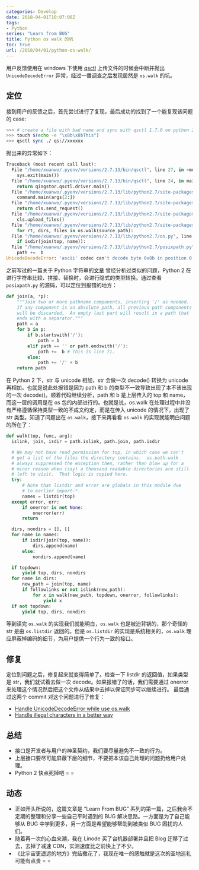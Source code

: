 ```yaml
---
categories: Develop
date: 2018-04-01T10:07:00Z
tags:
- Python
series: "Learn from BUG"
title: Python os walk 的坑
toc: true
url: /2018/04/01/python-os-walk/
---
```


用户反馈使用在 windows 下使用 [qsctl](https://github.com/yunify/qsctl) 上传文件的时候会中断并抛出 `UnicodeDecodeError` 异常，经过一番调查之后发现居然是 `os.walk` 的坑。

<!--more-->

## 定位

接到用户的反馈之后，首先尝试进行了复现，最后成功的找到了一个能复现该问题的 case:

```bash
>>> # create a file with bad name and sync with qsctl 1.7.0 on python 2.7.13:
>>> touch $(echo -e "\x8b\x8bThis")
>>> qsctl sync ./ qs://xxxxxx
```

抛出来的异常如下：

```python
Traceback (most recent call last):
  File "/home/xuanwo/.pyenv/versions/2.7.13/bin/qsctl", line 27, in <module>
    sys.exit(main())
  File "/home/xuanwo/.pyenv/versions/2.7.13/bin/qsctl", line 24, in main
    return qingstor.qsctl.driver.main()
  File "/home/xuanwo/.pyenv/versions/2.7.13/lib/python2.7/site-packages/qingstor/qsctl/driver.py", line 100, in main
    command.main(args[2:])
  File "/home/xuanwo/.pyenv/versions/2.7.13/lib/python2.7/site-packages/qingstor/qsctl/commands/base.py", line 276, in main
    return cls.send_request()
  File "/home/xuanwo/.pyenv/versions/2.7.13/lib/python2.7/site-packages/qingstor/qsctl/commands/transfer.py", line 546, in send_request
    cls.upload_files()
  File "/home/xuanwo/.pyenv/versions/2.7.13/lib/python2.7/site-packages/qingstor/qsctl/commands/transfer.py", line 165, in upload_files
    for rt, dirs, files in os.walk(source_path):
  File "/home/xuanwo/.pyenv/versions/2.7.13/lib/python2.7/os.py", line 286, in walk
    if isdir(join(top, name)):
  File "/home/xuanwo/.pyenv/versions/2.7.13/lib/python2.7/posixpath.py", line 71, in join
    path +=  b
UnicodeDecodeError: 'ascii' codec can't decode byte 0x8b in position 0: ordinal not in range(128)
```

之前写过的一篇关于 Python 字符串的[文章](https://xuanwo.org/2017/01/22/encoding-in-python/) 曾经分析过类似的问题，Python 2 在进行字符串比较、拼接、替换时，会进行隐式的类型转换。通过查看 `posixpath.py` 的源码，可以定位到报错的地方：

```python
def join(a, *p):
    """Join two or more pathname components, inserting '/' as needed.
    If any component is an absolute path, all previous path components
    will be discarded.  An empty last part will result in a path that
    ends with a separator."""
    path = a
    for b in p:
        if b.startswith('/'):
            path = b
        elif path == '' or path.endswith('/'):
            path +=  b # This is line 71.
        else:
            path += '/' + b
    return path
```

在 Python 2 下，str 与 unicode 相加，str 会做一次 decode() 转换为 unicode 再相加。也就是说此处报错是因为 path 和 b 的类型不一致导致出现了本不该出现的一次 decode()。顺着代码继续分析，path 和 b 是上层传入的 top 和 name，而这一层的调用是在 os 包的内部进行的。也就是说，os.walk 在处理过程中并没有严格遵循保持类型一致的不成文约定，而是在传入 unicode 的情况下，出现了 str 类型。知道了问题出在 `os.walk`，接下来再看看 `os.walk` 的实现就能明白问题的所在了：

```python
def walk(top, func, arg):
  islink, join, isdir = path.islink, path.join, path.isdir

  # We may not have read permission for top, in which case we can't
  # get a list of the files the directory contains.  os.path.walk
  # always suppressed the exception then, rather than blow up for a
  # minor reason when (say) a thousand readable directories are still
  # left to visit.  That logic is copied here.
  try:
      # Note that listdir and error are globals in this module due
      # to earlier import-*.
      names = listdir(top)
  except error, err:
      if onerror is not None:
          onerror(err)
      return

  dirs, nondirs = [], []
  for name in names:
      if isdir(join(top, name)):
          dirs.append(name)
      else:
          nondirs.append(name)

  if topdown:
      yield top, dirs, nondirs
  for name in dirs:
      new_path = join(top, name)
      if followlinks or not islink(new_path):
          for x in walk(new_path, topdown, onerror, followlinks):
              yield x
  if not topdown:
      yield top, dirs, nondirs
```

等到读完 `os.walk` 的实现我们就能明白，`os.walk` 也是被迫背锅的，那个奇怪的 str 是由 `os.listdir` 返回的。但是 `os.listdir` 的实现是系统相关的，`os.walk` 理应屏蔽掉编码的细节，为用户提供一个行为一致的接口。

## 修复

定位到问题之后，修复起来就变得简单了。检查一下 listdir 的返回值，如果类型是 str，我们就试着去做一次 decode。如果报错了的话，我们需要通过 onerror 来处理这个情况然后把这个文件从结果中去掉以保证同步可以继续进行。
最后通过这两个 commit 对这个问题进行了修复：

- [Handle UnicodeDecodeError while use os.walk](https://github.com/yunify/qsctl/commit/f071667b12f8172451a9e7d63dcdd44f9348bf22)
- [Handle illegal characters in a better way](https://github.com/yunify/qsctl/commit/840a97ef8954fbe35659cfc6d457f461dcf2b77d)

## 总结

- 接口是开发者与用户的神圣契约，我们要尽量避免不一致的行为。
- 上层接口要尽可能屏蔽下层的细节，不要把本该自己处理的问题扔给用户处理。
- Python 2 快点死掉吧 = =

## 动态

- 正如开头所说的，这篇文章是 “Learn From BUG” 系列的第一篇，之后我会不定期的整理和分享一些自己平时遇到的 BUG 解决思路。一方面是为了自己能够从 BUG 中学到更多，另一方面是希望能够帮助到被类似 BUG 困扰的人们。
- 随着再一次的心血来潮，我在 Linode 买了台机器部署并且把 Blog 迁移了过去，去掉了减速 CDN，实测速度比之前快上了不少。
- 《比宇宙更遥远的地方》完结撒花了，我现在唯一的感触就是这次的圣地巡礼可能有点贵 = =
